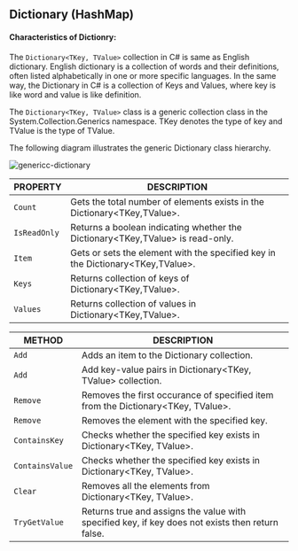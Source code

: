 ## Dictionary (HashMap)


#### Characteristics of Dictionry:

The <code>Dictionary<TKey, TValue></code> collection in C# is same as English dictionary. English dictionary is a collection of words and their definitions, often listed alphabetically in one or more specific languages. In the same way, the Dictionary in C# is a collection of Keys and Values, where key is like word and value is like definition.

The <code>Dictionary<TKey, TValue></code> class is a generic collection class in the System.Collection.Generics namespace. TKey denotes the type of key and TValue is the type of TValue.

The following diagram illustrates the generic Dictionary class hierarchy.

![genericc-dictionary](http://www.tutorialsteacher.com/Content/images/csharp/generic-dictionary.png)

|PROPERTY|DESCRIPTION|
|---|---|
|<code>Count<code>|Gets the total number of elements exists in the Dictionary<TKey,TValue>.|
|<code>IsReadOnly<code>|Returns a boolean indicating whether the Dictionary<TKey,TValue> is read-only.|
|<code>Item<code>|Gets or sets the element with the specified key in the Dictionary<TKey,TValue>.|
|<code>Keys<code>|Returns collection of keys of Dictionary<TKey,TValue>.|
|<code>Values<code>|Returns collection of values in Dictionary<TKey,TValue>.|

|METHOD|DESCRIPTION|
|---|---|
|<code>Add<code>|Adds an item to the Dictionary collection.|
|<code>Add<code>|Add key-value pairs in Dictionary<TKey, TValue> collection.|
|<code>Remove<code>|Removes the first occurance of specified item from the Dictionary<TKey, TValue>.|
|<code>Remove<code>|Removes the element with the specified key.|
|<code>ContainsKey<code>|Checks whether the specified key exists in Dictionary<TKey, TValue>.|
|<code>ContainsValue<code>|Checks whether the specified key exists in Dictionary<TKey, TValue>.|
|<code>Clear<code>|Removes all the elements from Dictionary<TKey, TValue>.|
|<code>TryGetValue<code>|Returns true and assigns the value with specified key, if key does not exists then return false.|